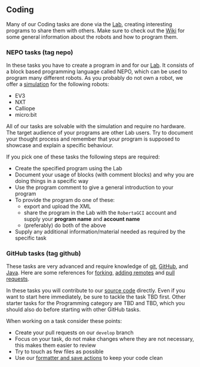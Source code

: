 ## Coding

Many of our Coding tasks are done via the [Lab](https://lab.open-roberta.org/), creating interesting programs to share them with others.
Make sure to check out the [Wiki](https://jira.iais.fraunhofer.de/wiki/display/ORInfo) for some general information about the robots and how to program them.

### NEPO tasks (tag nepo)

In these tasks you have to create a program in and for our [Lab](https://lab.open-roberta.org/).
It consists of a block based programming language called NEPO, which can be used to program many different robots.
As you probably do not own a robot, we offer a [simulation](https://jira.iais.fraunhofer.de/wiki/display/ORInfo/The+Open+Roberta+Lab#TheOpenRobertaLab-OpenRobertaSim) for the following robots:
- EV3
- NXT
- Calliope
- micro:bit

All of our tasks are solvable with the simulation and require no hardware.
The target audience of your programs are other Lab users.
Try to document your thought process and remember that your program is supposed to showcase and explain a specific behaviour.

If you pick one of these tasks the following steps are required:
- Create the specified program using the Lab
- Document your usage of blocks (with comment blocks) and why you are doing things in a specific way
- Use the program comment to give a general introduction to your program
- To provide the program do one of these:
  - export and upload the XML
  - share the program in the Lab with the `RobertaGCI` account and supply your **program name** and **account name**
  - (preferably) do both of the above
- Supply any additional information/material needed as required by the specific task

### GitHub tasks (tag github)

These tasks are very advanced and require knowledge of [git](https://git-scm.com/doc), [GitHub](https://github.com/), and [Java](https://docs.oracle.com/en/java/).
Here are some references for [forking](https://help.github.com/en/github/getting-started-with-github/fork-a-repo), [adding remotes](https://help.github.com/en/github/using-git/adding-a-remote) and [pull requests](https://help.github.com/en/github/collaborating-with-issues-and-pull-requests/creating-a-pull-request). 

In these tasks you will contribute to our [source code](https://github.com/OpenRoberta/openroberta-lab) directly.
Even if you want to start here immediately, be sure to tackle the task TBD first.
Other starter tasks for the Programming category are TBD and TBD, which you should also do before starting with other GitHub tasks.

When working on a task consider these points:
- Create your pull requests on our `develop` branch
- Focus on your task, do not make changes where they are not necessary, this makes them easier to review
- Try to touch as few files as possible
- Use our [formatter and save actions](https://github.com/OpenRoberta/openroberta-lab/wiki/Importing-into-Eclipse) to keep your code clean

